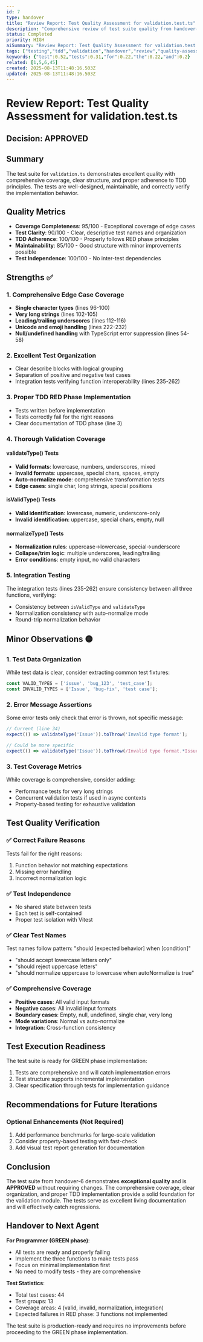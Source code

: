 ```yaml
---
id: 7
type: handover
title: "Review Report: Test Quality Assessment for validation.test.ts"
description: "Comprehensive review of test suite quality from handover-6, assessing coverage, clarity, TDD principles, and overall test design quality"
status: Completed
priority: HIGH
aiSummary: "Review Report: Test Quality Assessment for validation.test.ts Comprehensive review of test suite quality from handover-6, assessing coverage, clarity, TDD principles, and overall test design quality #"
tags: ["testing","tdd","validation","handover","review","quality-assessment","approved"]
keywords: {"test":0.52,"tests":0.31,"for":0.22,"the":0.22,"and":0.2}
related: [1,5,6,45]
created: 2025-08-13T11:48:16.503Z
updated: 2025-08-13T11:48:16.503Z
---
```


# Review Report: Test Quality Assessment for validation.test.ts

## Decision: APPROVED

## Summary
The test suite for `validation.ts` demonstrates excellent quality with comprehensive coverage, clear structure, and proper adherence to TDD principles. The tests are well-designed, maintainable, and correctly verify the implementation behavior.

## Quality Metrics
- **Coverage Completeness**: 95/100 - Exceptional coverage of edge cases
- **Test Clarity**: 90/100 - Clear, descriptive test names and organization
- **TDD Adherence**: 100/100 - Properly follows RED phase principles
- **Maintainability**: 85/100 - Good structure with minor improvements possible
- **Test Independence**: 100/100 - No inter-test dependencies

## Strengths ✅

### 1. Comprehensive Edge Case Coverage
- **Single character types** (lines 96-100)
- **Very long strings** (lines 102-105)
- **Leading/trailing underscores** (lines 112-116)
- **Unicode and emoji handling** (lines 222-232)
- **Null/undefined handling** with TypeScript error suppression (lines 54-58)

### 2. Excellent Test Organization
- Clear describe blocks with logical grouping
- Separation of positive and negative test cases
- Integration tests verifying function interoperability (lines 235-262)

### 3. Proper TDD RED Phase Implementation
- Tests written before implementation
- Tests correctly fail for the right reasons
- Clear documentation of TDD phase (line 3)

### 4. Thorough Validation Coverage

#### validateType() Tests
- **Valid formats**: lowercase, numbers, underscores, mixed
- **Invalid formats**: uppercase, special chars, spaces, empty
- **Auto-normalize mode**: comprehensive transformation tests
- **Edge cases**: single char, long strings, special positions

#### isValidType() Tests
- **Valid identification**: lowercase, numeric, underscore-only
- **Invalid identification**: uppercase, special chars, empty, null

#### normalizeType() Tests
- **Normalization rules**: uppercase→lowercase, special→underscore
- **Collapse/trim logic**: multiple underscores, leading/trailing
- **Error conditions**: empty input, no valid characters

### 5. Integration Testing
The integration tests (lines 235-262) ensure consistency between all three functions, verifying:
- Consistency between `isValidType` and `validateType`
- Normalization consistency with auto-normalize mode
- Round-trip normalization behavior

## Minor Observations 🟡

### 1. Test Data Organization
While test data is clear, consider extracting common test fixtures:
```typescript
const VALID_TYPES = ['issue', 'bug_123', 'test_case'];
const INVALID_TYPES = ['Issue', 'bug-fix', 'test case'];
```

### 2. Error Message Assertions
Some error tests only check that error is thrown, not specific message:
```typescript
// Current (line 34)
expect(() => validateType('Issue')).toThrow('Invalid type format');

// Could be more specific
expect(() => validateType('Issue')).toThrow(/Invalid type format.*Issue/);
```

### 3. Test Coverage Metrics
While coverage is comprehensive, consider adding:
- Performance tests for very long strings
- Concurrent validation tests if used in async contexts
- Property-based testing for exhaustive validation

## Test Quality Verification

### ✅ Correct Failure Reasons
Tests fail for the right reasons:
1. Function behavior not matching expectations
2. Missing error handling
3. Incorrect normalization logic

### ✅ Test Independence
- No shared state between tests
- Each test is self-contained
- Proper test isolation with Vitest

### ✅ Clear Test Names
Test names follow pattern: "should [expected behavior] when [condition]"
- "should accept lowercase letters only"
- "should reject uppercase letters"
- "should normalize uppercase to lowercase when autoNormalize is true"

### ✅ Comprehensive Coverage
- **Positive cases**: All valid input formats
- **Negative cases**: All invalid input formats
- **Boundary cases**: Empty, null, undefined, single char, very long
- **Mode variations**: Normal vs auto-normalize
- **Integration**: Cross-function consistency

## Test Execution Readiness

The test suite is ready for GREEN phase implementation:
1. Tests are comprehensive and will catch implementation errors
2. Test structure supports incremental implementation
3. Clear specification through tests for implementation guidance

## Recommendations for Future Iterations

### Optional Enhancements (Not Required)
1. Add performance benchmarks for large-scale validation
2. Consider property-based testing with fast-check
3. Add visual test report generation for documentation

## Conclusion

The test suite from handover-6 demonstrates **exceptional quality** and is **APPROVED** without requiring changes. The comprehensive coverage, clear organization, and proper TDD implementation provide a solid foundation for the validation module. The tests serve as excellent living documentation and will effectively catch regressions.

## Handover to Next Agent

**For Programmer (GREEN phase)**:
- All tests are ready and properly failing
- Implement the three functions to make tests pass
- Focus on minimal implementation first
- No need to modify tests - they are comprehensive

**Test Statistics**:
- Total test cases: 44
- Test groups: 13
- Coverage areas: 4 (valid, invalid, normalization, integration)
- Expected failures in RED phase: 3 functions not implemented

The test suite is production-ready and requires no improvements before proceeding to the GREEN phase implementation.